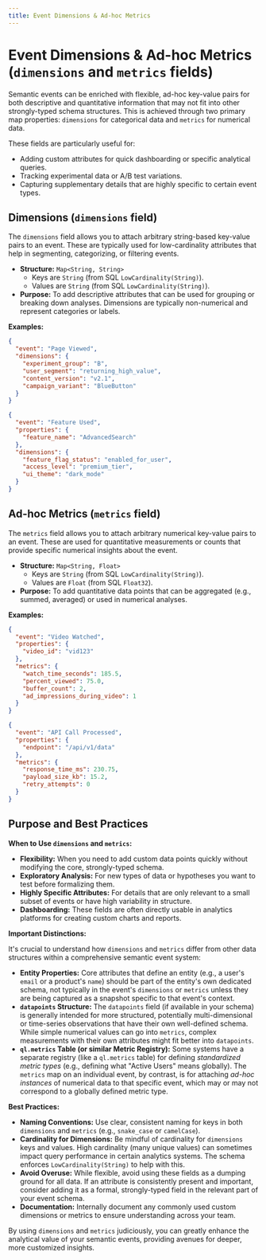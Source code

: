 ```yaml
---
title: Event Dimensions & Ad-hoc Metrics
---
```


# Event Dimensions & Ad-hoc Metrics (`dimensions` and `metrics` fields)

Semantic events can be enriched with flexible, ad-hoc key-value pairs for both descriptive and quantitative information that may not fit into other strongly-typed schema structures. This is achieved through two primary map properties: `dimensions` for categorical data and `metrics` for numerical data.

These fields are particularly useful for:
*   Adding custom attributes for quick dashboarding or specific analytical queries.
*   Tracking experimental data or A/B test variations.
*   Capturing supplementary details that are highly specific to certain event types.

## Dimensions (`dimensions` field)

The `dimensions` field allows you to attach arbitrary string-based key-value pairs to an event. These are typically used for low-cardinality attributes that help in segmenting, categorizing, or filtering events.

*   **Structure:** `Map<String, String>`
    *   Keys are `String` (from SQL `LowCardinality(String)`).
    *   Values are `String` (from SQL `LowCardinality(String)`).
*   **Purpose:** To add descriptive attributes that can be used for grouping or breaking down analyses. Dimensions are typically non-numerical and represent categories or labels.

**Examples:**

```json
{
  "event": "Page Viewed",
  "dimensions": {
    "experiment_group": "B",
    "user_segment": "returning_high_value",
    "content_version": "v2.1",
    "campaign_variant": "BlueButton"
  }
}
```

```json
{
  "event": "Feature Used",
  "properties": {
    "feature_name": "AdvancedSearch"
  },
  "dimensions": {
    "feature_flag_status": "enabled_for_user",
    "access_level": "premium_tier",
    "ui_theme": "dark_mode"
  }
}
```

## Ad-hoc Metrics (`metrics` field)

The `metrics` field allows you to attach arbitrary numerical key-value pairs to an event. These are used for quantitative measurements or counts that provide specific numerical insights about the event.

*   **Structure:** `Map<String, Float>`
    *   Keys are `String` (from SQL `LowCardinality(String)`).
    *   Values are `Float` (from SQL `Float32`).
*   **Purpose:** To add quantitative data points that can be aggregated (e.g., summed, averaged) or used in numerical analyses.

**Examples:**

```json
{
  "event": "Video Watched",
  "properties": {
    "video_id": "vid123"
  },
  "metrics": {
    "watch_time_seconds": 185.5,
    "percent_viewed": 75.0,
    "buffer_count": 2,
    "ad_impressions_during_video": 1
  }
}
```

```json
{
  "event": "API Call Processed",
  "properties": {
    "endpoint": "/api/v1/data"
  },
  "metrics": {
    "response_time_ms": 230.75,
    "payload_size_kb": 15.2,
    "retry_attempts": 0
  }
}
```

## Purpose and Best Practices

**When to Use `dimensions` and `metrics`:**

*   **Flexibility:** When you need to add custom data points quickly without modifying the core, strongly-typed schema.
*   **Exploratory Analysis:** For new types of data or hypotheses you want to test before formalizing them.
*   **Highly Specific Attributes:** For details that are only relevant to a small subset of events or have high variability in structure.
*   **Dashboarding:** These fields are often directly usable in analytics platforms for creating custom charts and reports.

**Important Distinctions:**

It's crucial to understand how `dimensions` and `metrics` differ from other data structures within a comprehensive semantic event system:

*   **Entity Properties:** Core attributes that define an entity (e.g., a user's `email` or a product's `name`) should be part of the entity's own dedicated schema, not typically in the event's `dimensions` or `metrics` unless they are being captured as a snapshot specific to that event's context.
*   **`datapoints` Structure:** The `datapoints` field (if available in your schema) is generally intended for more structured, potentially multi-dimensional or time-series observations that have their own well-defined schema. While simple numerical values can go into `metrics`, complex measurements with their own attributes might fit better into `datapoints`.
*   **`ql.metrics` Table (or similar Metric Registry):** Some systems have a separate registry (like a `ql.metrics` table) for defining *standardized metric types* (e.g., defining what "Active Users" means globally). The `metrics` map on an individual event, by contrast, is for attaching *ad-hoc instances* of numerical data to that specific event, which may or may not correspond to a globally defined metric type.

**Best Practices:**

*   **Naming Conventions:** Use clear, consistent naming for keys in both `dimensions` and `metrics` (e.g., `snake_case` or `camelCase`).
*   **Cardinality for Dimensions:** Be mindful of cardinality for `dimensions` keys and values. High cardinality (many unique values) can sometimes impact query performance in certain analytics systems. The schema enforces `LowCardinality(String)` to help with this.
*   **Avoid Overuse:** While flexible, avoid using these fields as a dumping ground for all data. If an attribute is consistently present and important, consider adding it as a formal, strongly-typed field in the relevant part of your event schema.
*   **Documentation:** Internally document any commonly used custom dimensions or metrics to ensure understanding across your team.

By using `dimensions` and `metrics` judiciously, you can greatly enhance the analytical value of your semantic events, providing avenues for deeper, more customized insights.
